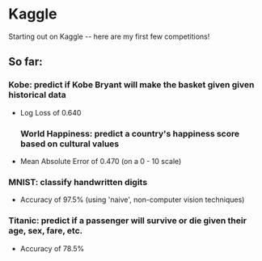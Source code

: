 # Kaggle
Starting out on Kaggle -- here are my first few competitions!

## So far:
   ### Kobe: predict if Kobe Bryant will make the basket given given historical data
  - Log Loss of 0.640
    ### World Happiness: predict a country's happiness score based on cultural values
  - Mean Absolute Error of 0.470 (on a 0 - 10 scale)
   ### MNIST: classify handwritten digits
  - Accuracy of 97.5% (using 'naive', non-computer vision techniques)
  ### Titanic: predict if a passenger will survive or die given their age, sex, fare, etc.
  - Accuracy of 78.5%


